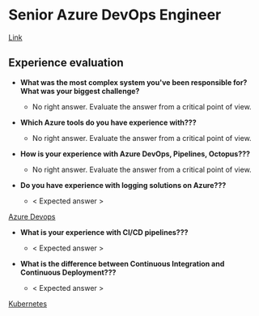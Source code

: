 # Senior Azure DevOps Engineer

[Link](https://jobs.lever.co/codelitt/3b6c18f1-1fb6-4663-9e4a-0350967c11d9)

## Experience evaluation

* **What was the most complex system you've been responsible for? What was your biggest challenge?**
    * No right answer. Evaluate the answer from a critical point of view.

* **Which Azure tools do you have experience with???**
    * No right answer. Evaluate the answer from a critical point of view.

* **How is your experience with Azure DevOps, Pipelines, Octopus???**
    * No right answer. Evaluate the answer from a critical point of view.

* **Do you have experience with logging solutions on Azure???**
    * < Expected answer >

[Azure Devops](https://github.com/codelittinc/engineering-hiring/blob/master/questions/technologies/azure%20devops.md)

* **What is your experience with CI/CD pipelines???**
    * < Expected answer >

* **What is the difference between Continuous Integration and Continuous Deployment???**
    * < Expected answer >

[Kubernetes](https://github.com/codelittinc/engineering-hiring/blob/master/questions/technologies/kubernetes.md)



